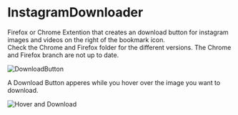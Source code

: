 # InstagramDownloader

Firefox or Chrome Extention that creates an download button for instagram images and videos on the right of the bookmark icon.  
Check the Chrome and Firefox folder for the different versions. The Chrome and Firefox branch are not up to date. 

![DownloadButton](https://i.imgur.com/IG7Im8F.jpg)

A Download Button apperes while you hover over the image you want to download.

![Hover and Download](https://i.imgur.com/ZFA6ct0.jpg)
